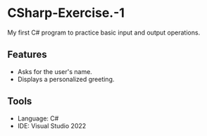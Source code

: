 # CSharp-Exercise.-1
My first C# program to practice basic input and output operations.

## Features
- Asks for the user's name.
- Displays a personalized greeting.

## Tools
- Language: C#
- IDE: Visual Studio 2022
